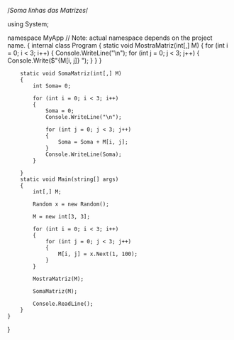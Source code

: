 
/*Soma linhas das Matrizes*/

using System;

namespace MyApp // Note: actual namespace depends on the project name.
{
    internal class Program
    {
        static void MostraMatriz(int[,] M)
        {
            for (int i = 0; i < 3; i++)
            {
                Console.WriteLine("\n");
                for (int j = 0; j < 3; j++)
                {
                    Console.Write($"{M[i, j]} ");
                }
            }
        }

        static void SomaMatriz(int[,] M)
        {
            int Soma= 0;

            for (int i = 0; i < 3; i++)
            {
                Soma = 0;
                Console.WriteLine("\n");

                for (int j = 0; j < 3; j++)
                {
                    Soma = Soma + M[i, j]; 
                }
                Console.WriteLine(Soma);
            }
            
        }
        static void Main(string[] args)
        {
            int[,] M;

            Random x = new Random();    

            M = new int[3, 3];

            for (int i = 0; i < 3; i++) 
            {
                for (int j = 0; j < 3; j++)
                {
                    M[i, j] = x.Next(1, 100);
                }
            }

            MostraMatriz(M);

            SomaMatriz(M);

            Console.ReadLine();
        }
    }
}